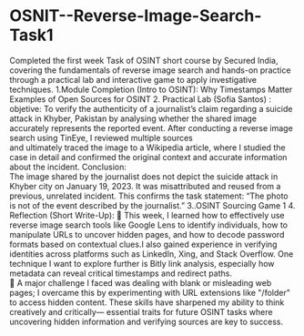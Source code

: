 # OSNIT--Reverse-Image-Search-Task1
Completed the first week Task of OSINT short course by Secured India, covering the fundamentals of reverse image search and hands-on practice through a practical lab and interactive game to apply investigative techniques.
1.Module Completion (Intro to OSINT): 
Why Timestamps Matter 
Examples of Open Sources for OSINT 
2. Practical Lab (Sofia Santos) :
objetive: 
To verify the authenticity of a journalist’s claim regarding a suicide attack in 
Khyber, Pakistan by analysing whether the shared image accurately represents the reported 
event.
 After conducting a reverse image search using TinEye, I reviewed multiple sources     
and ultimately traced the image to a Wikipedia article, where I studied the case in 
detail and confirmed the original context and accurate information about the incident.
Conclusion:  
The image shared by the journalist does not depict the suicide attack in Khyber city 
on January 19, 2023. It was misattributed and reused from a previous, unrelated 
incident. This confirms the task statement: “The photo is not of the event described 
by the journalist.” 
3..OSINT Sourcing Game 1 
4. Reflection (Short Write-Up): 
 This week, I learned how to effectively use reverse image search tools like Google 
Lens to identify individuals, how to manipulate URLs to uncover hidden pages, and 
how to decode password formats based on contextual clues.I also gained experience 
in verifying identities across platforms such as LinkedIn, Xing, and Stack Overflow. 
One technique I want to explore further is Bitly link analysis, especially how metadata 
can reveal critical timestamps and redirect paths.  
 A major challenge I faced was dealing with blank or misleading web pages; I 
overcame this by experimenting with URL extensions like "/folder" to access hidden 
content. These skills have sharpened my ability to think creatively and critically—
 essential traits for future OSINT tasks where uncovering hidden information and 
verifying sources are key to success.
